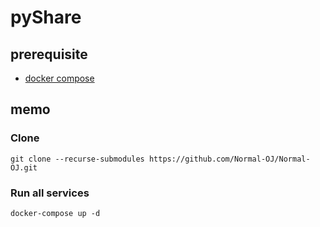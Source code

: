 # pyShare

## prerequisite

- [docker compose](https://docs.docker.com/compose/)

## memo

### Clone

`git clone --recurse-submodules https://github.com/Normal-OJ/Normal-OJ.git`

### Run all services

`docker-compose up -d`
